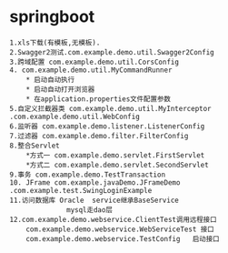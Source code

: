 # springboot
    1.xls下载(有模板,无模板).
    2.Swagger2测试.com.example.demo.util.Swagger2Config
    3.跨域配置 com.example.demo.util.CorsConfig
    4. com.example.demo.util.MyCommandRunner
        * 启动自动执行
        * 启动自动打开浏览器
        * 在application.properties文件配置参数
    5.自定义拦截器类 com.example.demo.util.MyInterceptor .com.example.demo.util.WebConfig
    6.监听器 com.example.demo.listener.ListenerConfig
    7.过滤器 com.example.demo.filter.FilterConfig
    8.整合Servlet
        *方式一 com.example.demo.servlet.FirstServlet
        *方式二 com.example.demo.servlet.SecondServlet
    9.事务 com.example.demo.TestTransaction
    10. JFrame com.example.javaDemo.JFrameDemo  .com.example.test.SwingLoginExample
    11.访问数据库 Oracle  service继承BaseService
                  mysql走dao层
	12.com.example.demo.webservice.ClientTest调用远程接口
		com.example.demo.webservice.WebServiceTest 接口
		com.example.demo.webservice.TestConfig   启动接口